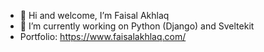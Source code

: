 - 👋 Hi and welcome, I’m Faisal Akhlaq
- 🌱 I’m currently working on Python (Django) and Sveltekit
- Portfolio: https://www.faisalakhlaq.com/

<!---
faisalakhlaq/faisalakhlaq is a ✨ special ✨ repository because its `README.md` (this file) appears on your GitHub profile.
You can click the Preview link to take a look at your changes.
--->
